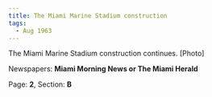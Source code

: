 ```yaml
---  
title: The Miami Marine Stadium construction  
tags:  
  - Aug 1963  
---  
```

  
The Miami Marine Stadium construction continues. [Photo]  
  
Newspapers: **Miami Morning News or The Miami Herald**  
  
Page: **2**, Section: **B** 

